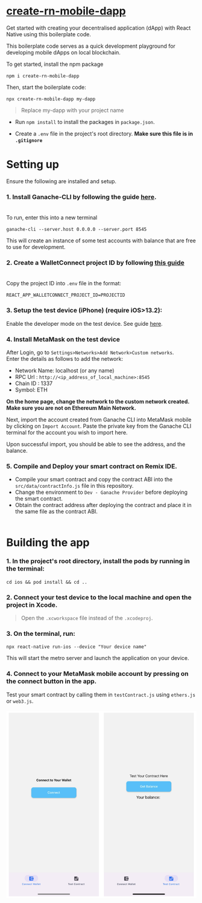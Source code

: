 # [create-rn-mobile-dapp](https://www.npmjs.com/package/create-rn-mobile-dapp)

Get started with creating your decentralised application (dApp) with React Native using this boilerplate code.

This boilerplate code serves as a quick development playground for developing mobile dApps on local blockchain. 

To get started, install the npm package
```
npm i create-rn-mobile-dapp
```
Then, start the boilerplate code:
```
npx create-rn-mobile-dapp my-dapp
```
>Replace my-dapp with your project name

- Run `npm install` to install the packages in `package.json`. 

- Create a `.env` file in the project's root directory. 
**Make sure this file is in `.gitignore`** </br>

# Setting up </br>
Ensure the following are installed and setup.

### **1. Install Ganache-CLI by following the guide [here](https://docs.nethereum.com/en/latest/ethereum-and-clients/ganache-cli/).** </br></br>
To run, enter this into a new terminal
```
ganache-cli --server.host 0.0.0.0 --server.port 8545
```
This will create an instance of some test accounts with balance that are free to use for development.

### **2. Create a WalletConnect project ID by following [this guide](https://docs.walletconnect.com/cloud/explorer-submission)**</br></br>
Copy the project ID into `.env` file in the format:</br>
```
REACT_APP_WALLETCONNECT_PROJECT_ID=PROJECTID
```

### **3. Setup the test device (iPhone) (require iOS>13.2):** </br>
Enable the developer mode on the test device. See guide [here](https://developer.apple.com/documentation/xcode/enabling-developer-mode-on-a-device).</br>

### **4. Install MetaMask on the test device** </br>
After Login, go to `Settings>Networks>Add Network>Custom networks`. </br>
Enter the details as follows to add the network:
- Network Name: localhost (or any name)
- RPC Url : `http://<ip_address_of_local_machine>:8545`
- Chain ID : 1337
- Symbol: ETH

**On the home page, change the network to the custom network created. Make sure you are not on Ethereum Main Network.**

Next, import the account created from Ganache CLI into MetaMask mobile by clicking on `Import Account`. Paste the private key from the Ganache CLI terminal for the account you wish to import here. </br>

Upon successful import, you should be able to see the address, and the balance.

### **5. Compile and Deploy your smart contract on Remix IDE.**

- Compile your smart contract and copy the contract ABI into the `src/data/contractInfo.js` file in this repository.
- Change the environment to `Dev - Ganache Provider` before deploying the smart contract.
- Obtain the contract address after deploying the contract and place it in the same file as the contract ABI.</br></br>


# Building the app

### **1. In the project's root directory, install the pods by running in the terminal:**</br>
```
cd ios && pod install && cd ..
```

### **2. Connect your test device to the local machine and open the project in Xcode.**</br>

>Open the `.xcworkspace` file instead of the `.xcodeproj`.

### **3. On the terminal, run:**</br>
```
npx react-native run-ios --device "Your device name"
```
This will start the metro server and launch the application on your device.

### **4. Connect to your MetaMask mobile account by pressing on the connect button in the app.**

Test your smart contract by calling them in `testContract.js` using `ethers.js` or `web3.js`. </br></br>
![connect wallet](./assets/images/demo.png)
